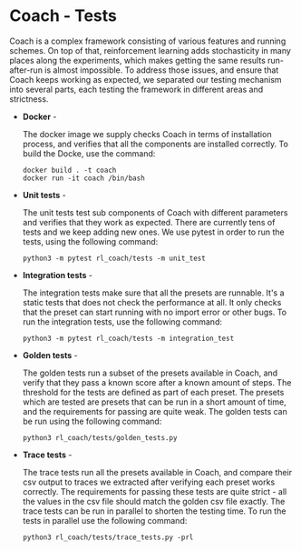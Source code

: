 # Coach - Tests

Coach is a complex framework consisting of various features and running schemes.
On top of that, reinforcement learning adds stochasticity in many places along the experiments, which makes getting the
same results run-after-run is almost impossible.
To address those issues, and ensure that Coach keeps working as expected, we separated our testing mechanism into
several parts, each testing the framework in different areas and strictness.

* **Docker** -
    
    The docker image we supply checks Coach in terms of installation process, and verifies that all the components
    are installed correctly. To build the Docke, use the command:
    
    ```
    docker build . -t coach
    docker run -it coach /bin/bash
    ```
    

* **Unit tests** -
    
    The unit tests test sub components of Coach with different parameters and verifies that they work as expected.
    There are currently tens of tests and we keep adding new ones. We use pytest in order to run the tests, using
    the following command:
    
    ```
    python3 -m pytest rl_coach/tests -m unit_test
    ```

* **Integration tests** -
    
    The integration tests make sure that all the presets are runnable. It's a static tests that does not check the
    performance at all. It only checks that the preset can start running with no import error or other bugs.
    To run the integration tests, use the following command:
    
    ```
    python3 -m pytest rl_coach/tests -m integration_test
    ```

* **Golden tests** -
    
    The golden tests run a subset of the presets available in Coach, and verify that they pass a known score after
    a known amount of steps. The threshold for the tests are defined as part of each preset. The presets which are
    tested are presets that can be run in a short amount of time, and the requirements for passing are quite weak.
    The golden tests can be run using the following command:
    
    ```
    python3 rl_coach/tests/golden_tests.py
    ```

* **Trace tests** -
    
    The trace tests run all the presets available in Coach, and compare their csv output to traces we extracted after
    verifying each preset works correctly. The requirements for passing these tests are quite strict - all the values
    in the csv file should match the golden csv file exactly. The trace tests can be run in parallel to shorten the
    testing time. To run the tests in parallel use the following command:
    
    ```
    python3 rl_coach/tests/trace_tests.py -prl
    ```

